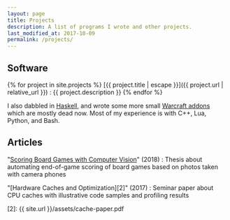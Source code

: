 ```yaml
---
layout: page
title: Projects
description: A list of programs I wrote and other projects.
last_modified_at: 2017-10-09
permalink: /projects/
---
```


<!-- TODO: write something here? -->

## Software

<!-- TODO: write something here? -->

{% for project in site.projects %}
[{{ project.title | escape }}]({{ project.url | relative_url }})
: {{ project.description }}
{% endfor %}

I also dabbled in [Haskell][haskell-experiments], and wrote some more small [Warcraft
addons][curseforge] which are mostly dead now.  Most of my experience is with C++, Lua,
Python, and Bash.

<!--
For a C++ class in university, I wrote a crude, interactive [ecosystem
simulation][flutterrust] with an infinite, procedurally generated map.
-->

## Articles

"[Scoring Board Games with Computer Vision][1]" (2018)
: Thesis about automating end-of-game scoring of board games based on photos taken with
  camera phones

"[Hardware Caches and Optimization][2]" (2017)
: Seminar paper about CPU caches with illustrative code samples and profiling results

<!-- This file is rejected by GitHub because it's too big: use the Dropbox link. -->
[1]: https://www.dropbox.com/s/xmyr6rmcwqalj75/thesis.pdf?raw=1
[2]: {{ site.url }}/assets/cache-paper.pdf

<!-- We could also use <https://www.curseforge.com/members/meribold/projects>. -->
[curseforge]: https://wow.curseforge.com/members/meribold/projects
[haskell-experiments]: https://github.com/meribold/haskell-experiments
[flutterrust]: https://github.com/meribold/flutterrust

<!-- vim: set tw=90 sts=-1 sw=4 et spell: -->
